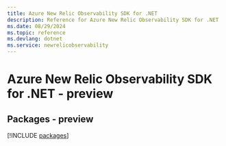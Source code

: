 ```yaml
---
title: Azure New Relic Observability SDK for .NET
description: Reference for Azure New Relic Observability SDK for .NET
ms.date: 08/29/2024
ms.topic: reference
ms.devlang: dotnet
ms.service: newrelicobservability
---
```

# Azure New Relic Observability SDK for .NET - preview
## Packages - preview
[!INCLUDE [packages](new-relic-observability-index.md)]